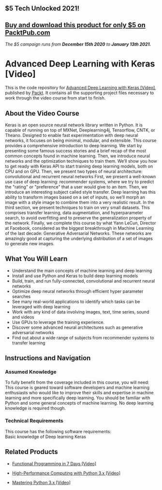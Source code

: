 ## $5 Tech Unlocked 2021!
[Buy and download this product for only $5 on PacktPub.com](https://www.packtpub.com/)
-----
*The $5 campaign         runs from __December 15th 2020__ to __January 13th 2021.__*

# Advanced Deep Learning with Keras [Video]
This is the code repository for [Advanced Deep Learning with Keras [Video]](https://www.packtpub.com/big-data-and-business-intelligence/advanced-deep-learning-keras-video?utm_source=github&utm_medium=repository&utm_campaign=9781788623957), published by [Packt](https://www.packtpub.com/?utm_source=github). It contains all the supporting project files necessary to work through the video course from start to finish.
## About the Video Course
Keras is an open source neural network library written in Python. It is capable of running on top of MXNet, Deeplearning4j, Tensorflow, CNTK, or Theano. Designed to enable fast experimentation with deep neural networks, it focuses on being minimal, modular, and extensible.
This course provides a comprehensive introduction to deep learning. We start by presenting some famous success stories and a brief recap of the most common concepts found in machine learning. Then, we introduce neural networks and the optimization techniques to train them. We’ll show you how to get ready with Keras API to start training deep learning models, both on CPU and on GPU. Then, we present two types of neural architecture: convolutional and recurrent neural networks
First, we present a well-known use case of deep learning: recommender systems, where we try to predict the "rating" or "preference" that a user would give to an item. Then, we introduce an interesting subject called style transfer. Deep learning has this ability to transform images based on a set of inputs, so we’ll morph an image with a style image to combine them into a very realistic result. In the third section, we present techniques to train on very small datasets. This comprises transfer learning, data augmentation, and hyperparameter search, to avoid overfitting and to preserve the generalization property of the network. Finally, we complete this course by what Yann LeCun, Director at Facebook, considered as the biggest breakthrough in Machine Learning of the last decade: Generative Adversarial Networks. These networks are amazingly good at capturing the underlying distribution of a set of images to generate new images. 

<H2>What You Will Learn</H2>
<DIV class=book-info-will-learn-text>
<UL>
<LI>Understand the main concepts of machine learning and deep learning 
<LI>Install and use Python and Keras to build deep learning models 
<LI>Build, train, and run fully-connected, convolutional and recurrent neural networks 
<LI>Optimize deep neural networks through efficient hyper parameter searches 
<LI>See many real-world applications to identify which tasks can be leveraged with deep learning 
<LI>Work with any kind of data involving images, text, time series, sound and videos 
<LI>Use GPUs to leverage the training experience. 
<LI>Discover some advanced neural architectures such as generative adversarial networks 
<LI>Find out about a wide range of subjects from recommender systems to transfer learning </LI></UL></DIV>

## Instructions and Navigation
### Assumed Knowledge
To fully benefit from the coverage included in this course, you will need:<br/>
This course is geared toward software developers and machine learning enthusiasts who would like to improve their skills and expertise in machine learning and more specifically deep learning. You should be familiar with Python and some general concepts of machine learning. No deep learning knowledge is required though.
### Technical Requirements
This course has the following software requirements:<br/>
Basic knowledge of Deep learning
Keras

## Related Products
* [Functional Programming in 7 Days [Video]](https://www.packtpub.com/application-development/functional-programming-7-days-video?utm_source=github&utm_medium=repository&utm_campaign=9781788990295)

* [High-Performance Computing with Python 3.x [Video]](https://www.packtpub.com/application-development/high-performance-computing-python-3x-video?utm_source=github&utm_medium=repository&utm_campaign=9781789956252)

* [Mastering Python 3.x [Video]](https://www.packtpub.com/application-development/mastering-python-3x-video?utm_source=github&utm_medium=repository&utm_campaign=9781789955347)

